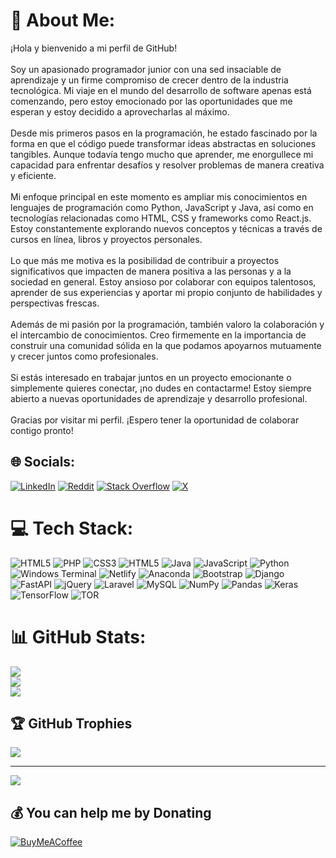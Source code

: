 # 💫 About Me:
¡Hola y bienvenido a mi perfil de GitHub!<br><br>Soy un apasionado programador junior con una sed insaciable de aprendizaje y un firme compromiso de crecer dentro de la industria tecnológica. Mi viaje en el mundo del desarrollo de software apenas está comenzando, pero estoy emocionado por las oportunidades que me esperan y estoy decidido a aprovecharlas al máximo.<br><br>Desde mis primeros pasos en la programación, he estado fascinado por la forma en que el código puede transformar ideas abstractas en soluciones tangibles. Aunque todavía tengo mucho que aprender, me enorgullece mi capacidad para enfrentar desafíos y resolver problemas de manera creativa y eficiente.<br><br>Mi enfoque principal en este momento es ampliar mis conocimientos en lenguajes de programación como Python, JavaScript y Java, así como en tecnologías relacionadas como HTML, CSS y frameworks como React.js. Estoy constantemente explorando nuevos conceptos y técnicas a través de cursos en línea, libros y proyectos personales.<br><br>Lo que más me motiva es la posibilidad de contribuir a proyectos significativos que impacten de manera positiva a las personas y a la sociedad en general. Estoy ansioso por colaborar con equipos talentosos, aprender de sus experiencias y aportar mi propio conjunto de habilidades y perspectivas frescas.<br><br>Además de mi pasión por la programación, también valoro la colaboración y el intercambio de conocimientos. Creo firmemente en la importancia de construir una comunidad sólida en la que podamos apoyarnos mutuamente y crecer juntos como profesionales.<br><br>Si estás interesado en trabajar juntos en un proyecto emocionante o simplemente quieres conectar, ¡no dudes en contactarme! Estoy siempre abierto a nuevas oportunidades de aprendizaje y desarrollo profesional.<br><br>Gracias por visitar mi perfil. ¡Espero tener la oportunidad de colaborar contigo pronto!


## 🌐 Socials:
[![LinkedIn](https://img.shields.io/badge/LinkedIn-%230077B5.svg?logo=linkedin&logoColor=white)](https://linkedin.com/in/jairo-medina-874884216) [![Reddit](https://img.shields.io/badge/Reddit-%23FF4500.svg?logo=Reddit&logoColor=white)](https://reddit.com/user/Jarez31) [![Stack Overflow](https://img.shields.io/badge/-Stackoverflow-FE7A16?logo=stack-overflow&logoColor=white)](https://stackoverflow.com/users/13878575) [![X](https://img.shields.io/badge/X-black.svg?logo=X&logoColor=white)](https://x.com/Jarez_Dev) 

# 💻 Tech Stack:
![HTML5](https://img.shields.io/badge/html5-%23E34F26.svg?style=for-the-badge&logo=html5&logoColor=white) ![PHP](https://img.shields.io/badge/php-%23777BB4.svg?style=for-the-badge&logo=php&logoColor=white) ![CSS3](https://img.shields.io/badge/css3-%231572B6.svg?style=for-the-badge&logo=css3&logoColor=white) ![HTML5](https://img.shields.io/badge/html5-%23E34F26.svg?style=for-the-badge&logo=html5&logoColor=white) ![Java](https://img.shields.io/badge/java-%23ED8B00.svg?style=for-the-badge&logo=openjdk&logoColor=white) ![JavaScript](https://img.shields.io/badge/javascript-%23323330.svg?style=for-the-badge&logo=javascript&logoColor=%23F7DF1E) ![Python](https://img.shields.io/badge/python-3670A0?style=for-the-badge&logo=python&logoColor=ffdd54) ![Windows Terminal](https://img.shields.io/badge/Windows%20Terminal-%234D4D4D.svg?style=for-the-badge&logo=windows-terminal&logoColor=white) ![Netlify](https://img.shields.io/badge/netlify-%23000000.svg?style=for-the-badge&logo=netlify&logoColor=#00C7B7) ![Anaconda](https://img.shields.io/badge/Anaconda-%2344A833.svg?style=for-the-badge&logo=anaconda&logoColor=white) ![Bootstrap](https://img.shields.io/badge/bootstrap-%238511FA.svg?style=for-the-badge&logo=bootstrap&logoColor=white) ![Django](https://img.shields.io/badge/django-%23092E20.svg?style=for-the-badge&logo=django&logoColor=white) ![FastAPI](https://img.shields.io/badge/FastAPI-005571?style=for-the-badge&logo=fastapi) ![jQuery](https://img.shields.io/badge/jquery-%230769AD.svg?style=for-the-badge&logo=jquery&logoColor=white) ![Laravel](https://img.shields.io/badge/laravel-%23FF2D20.svg?style=for-the-badge&logo=laravel&logoColor=white) ![MySQL](https://img.shields.io/badge/mysql-%2300000f.svg?style=for-the-badge&logo=mysql&logoColor=white) ![NumPy](https://img.shields.io/badge/numpy-%23013243.svg?style=for-the-badge&logo=numpy&logoColor=white) ![Pandas](https://img.shields.io/badge/pandas-%23150458.svg?style=for-the-badge&logo=pandas&logoColor=white) ![Keras](https://img.shields.io/badge/Keras-%23D00000.svg?style=for-the-badge&logo=Keras&logoColor=white) ![TensorFlow](https://img.shields.io/badge/TensorFlow-%23FF6F00.svg?style=for-the-badge&logo=TensorFlow&logoColor=white) ![TOR](https://img.shields.io/badge/tor-%237E4798.svg?style=for-the-badge&logo=tor-project&logoColor=white)
# 📊 GitHub Stats:
![](https://github-readme-stats.vercel.app/api?username=Jarez25&theme=react&hide_border=false&include_all_commits=false&count_private=false)<br/>
![](https://github-readme-streak-stats.herokuapp.com/?user=Jarez25&theme=react&hide_border=false)<br/>
![](https://github-readme-stats.vercel.app/api/top-langs/?username=Jarez25&theme=react&hide_border=false&include_all_commits=false&count_private=false&layout=compact)

## 🏆 GitHub Trophies
![](https://github-profile-trophy.vercel.app/?username=Jarez25&theme=radical&no-frame=false&no-bg=true&margin-w=4)

---
[![](https://visitcount.itsvg.in/api?id=Jarez25&icon=0&color=0)](https://visitcount.itsvg.in)

  ## 💰 You can help me by Donating
  [![BuyMeACoffee](https://img.shields.io/badge/Buy%20Me%20a%20Coffee-ffdd00?style=for-the-badge&logo=buy-me-a-coffee&logoColor=black)](https://buymeacoffee.com/jarez179t) 

